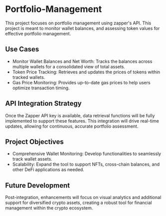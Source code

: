 # Portfolio-Management

This project focuses on portfolio management using zapper's API. This project is meant to monitor wallet balances, and assessing token values for effective portfolio management.

## Use Cases
- Monitor Wallet Balances and Net Worth: Tracks the balances across multiple wallets for a consolidated view of total assets.
- Token Price Tracking: Retrieves and updates the prices of tokens within tracked wallets.
- Gas Price Monitoring: Provides up-to-date gas prices to help users optimize transaction timing.

## API Integration Strategy
Once the Zapper API key is available, data retrieval functions will be fully implemented to support these features. This integration will drive real-time updates, allowing for continuous, accurate portfolio assessment.

## Project Objectives
- Comprehensive Wallet Monitoring: Develop functionalities to seamlessly track wallet assets.
- Scalability: Expand the tool to support NFTs, cross-chain balances, and other DeFi applications as needed.

## Future Development
Post-integration, enhancements will focus on visual analytics and additional support for diversified crypto assets, creating a robust tool for financial management within the crypto ecosystem.
